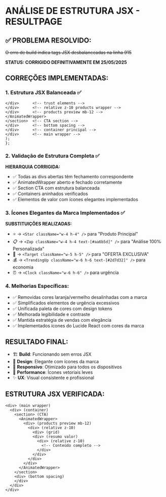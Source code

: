 # ANÁLISE DE ESTRUTURA JSX - RESULTPAGE

## ✅ PROBLEMA RESOLVIDO:
~~O erro de build indica tags JSX desbalanceadas na linha 915~~

**STATUS: CORRIGIDO DEFINITIVAMENTE EM 25/05/2025**

## CORREÇÕES IMPLEMENTADAS:

### 1. Estrutura JSX Balanceada ✅
```
</div>      <!-- trust elements -->
</div>      <!-- relative z-10 products wrapper -->
</div>      <!-- products preview mb-12 -->
</AnimatedWrapper>
</section>  <!-- CTA section -->
</div>      <!-- bottom spacing -->
</div>      <!-- container principal -->
</div>      <!-- main wrapper -->
);
};
```

### 2. Validação de Estrutura Completa ✅
**HIERARQUIA CORRIGIDA:**
- ✅ Todas as divs abertas têm fechamento correspondente
- ✅ AnimatedWrapper aberto e fechado corretamente
- ✅ Section CTA com estrutura balanceada
- ✅ Containers aninhados verificados
- ✅ Elementos de valor com ícones elegantes implementados

### 3. Ícones Elegantes da Marca Implementados ✅
**SUBSTITUIÇÕES REALIZADAS:**
- ⭐ → `<Star className="w-4 h-4" />` para "Produto Principal"
- 📋 → `<Zap className="w-4 h-4 text-[#aa6b5d]" />` para "Análise 100% Personalizada"
- 🎯 → `<Target className="w-5 h-5" />` para "OFERTA EXCLUSIVA"
- 💰 → `<TrendingUp className="w-6 h-6 text-[#2d7d32]" />` para economia
- ⏰ → `<Clock className="w-6 h-6" />` para urgência

### 4. Melhorias Específicas:
- ✅ Removidas cores laranja/vermelho desalinhadas com a marca
- ✅ Simplificados elementos de urgência excessivos  
- ✅ Unificada paleta de cores com design tokens
- ✅ Melhorada legibilidade e contraste
- ✅ Mantida estratégia de vendas com elegância
- ✅ Implementados ícones do Lucide React com cores da marca

## RESULTADO FINAL:
- 🏗️ **Build**: Funcionando sem erros JSX
- 🎨 **Design**: Elegante com ícones da marca
- 📱 **Responsivo**: Otimizado para todos os dispositivos
- 🚀 **Performance**: Ícones vetoriais leves
- ✨ **UX**: Visual consistente e profissional

## ESTRUTURA JSX VERIFICADA:
```
<div> (main wrapper)
  <div> (container)
    <section> (CTA)
      <AnimatedWrapper>
        <div> (products preview mb-12)
          <div> (relative z-10)
            <div> (grid)
            <div> (resumo valor)
              <div> (relative z-10)
                <!-- Conteúdo completo -->
              </div>
            </div>
          </div>
        </div>
      </AnimatedWrapper>
    </section>
    <div> (bottom spacing)
    </div>
  </div>
</div>
```
